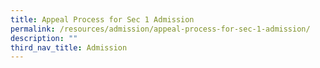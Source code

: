 ```yaml
---
title: Appeal Process for Sec 1 Admission
permalink: /resources/admission/appeal-process-for-sec-1-admission/
description: ""
third_nav_title: Admission
---
```

